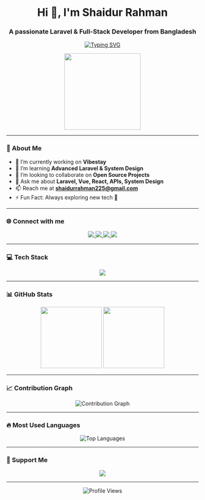 <h1 align="center">Hi 👋, I'm Shaidur Rahman</h1>
<h3 align="center">A passionate Laravel & Full-Stack Developer from Bangladesh</h3>

<p align="center">
  <a href="https://git.io/typing-svg">
    <img src="https://readme-typing-svg.demolab.com?font=Fira+Code&pause=1000&center=true&vCenter=true&width=500&lines=Full-Stack+Web+Developer;Laravel+%7C+Vue+%7C+React;Building+Scalable+Web+Apps;Always+Learning+New+Things" alt="Typing SVG" />
  </a>
</p>

<p align="center">
  <img src="https://media.giphy.com/media/3o7TKtnuHOHHUjR38Y/giphy.gif" width="200"/>
</p>

---

### 🚀 About Me
- 🔭 I’m currently working on **Vibestay**
- 🌱 I’m learning **Advanced Laravel & System Design**
- 👯 I’m looking to collaborate on **Open Source Projects**
- 💬 Ask me about **Laravel, Vue, React, APIs, System Design**
- 📫 Reach me at **shaidurrahman225@gmail.com**
- ⚡ Fun Fact: Always exploring new tech 🚀

---

### 🌐 Connect with me
<p align="center">
  <a href="https://linkedin.com/in/Shaid1998">
    <img src="https://img.shields.io/badge/-LinkedIn-%230077B5?style=for-the-badge&logo=linkedin&logoColor=white"/>
  </a>
  <a href="https://facebook.com/whoshaid">
    <img src="https://img.shields.io/badge/-Facebook-%231877F2?style=for-the-badge&logo=facebook&logoColor=white"/>
  </a>
  <a href="https://wa.me/8801928466221">
    <img src="https://img.shields.io/badge/-WhatsApp-%2325D366?style=for-the-badge&logo=whatsapp&logoColor=white"/>
  </a>
  <a href="https://t.me/mdshaidurrahman">
    <img src="https://img.shields.io/badge/-Telegram-%230088CC?style=for-the-badge&logo=telegram&logoColor=white"/>
  </a>
</p>

---

### 💻 Tech Stack
<p align="center">
  <img src="https://skillicons.dev/icons?i=laravel,vue,react,php,js,html,css,mysql,git,github" />
</p>

---

### 📊 GitHub Stats
<p align="center">
  <img src="https://github-readme-stats.vercel.app/api?username=Shaid1998&show_icons=true&theme=light" height="160"/>
  <img src="https://streak-stats.demolab.com?user=Shaid1998&theme=light&hide_border=false" height="160"/>
</p>

---

### 📈 Contribution Graph
<p align="center">
  <img src="https://github-readme-activity-graph.vercel.app/graph?username=Shaid1998&theme=github-light" alt="Contribution Graph"/>
</p>

---

### 🔥 Most Used Languages
<p align="center">
  <img src="https://github-readme-stats.vercel.app/api/top-langs/?username=Shaid1998&layout=compact&theme=light" alt="Top Languages"/>
</p>

---

### 💖 Support Me
<p align="center">
  <a href="https://github.com/sponsors/Shaid1998"><img src="https://img.shields.io/badge/-Sponsor-%23EA4AAA?style=for-the-badge&logo=github"/></a>
</p>

---

<p align="center">
  <img src="https://komarev.com/ghpvc/?username=Shaid1998&label=Profile%20Views&color=blue&style=for-the-badge" alt="Profile Views"/>
</p>

